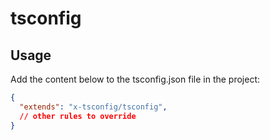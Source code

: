 # tsconfig

## Usage

Add the content below to the tsconfig.json file in the project:

```json
{
  "extends": "x-tsconfig/tsconfig",
  // other rules to override
}
```
